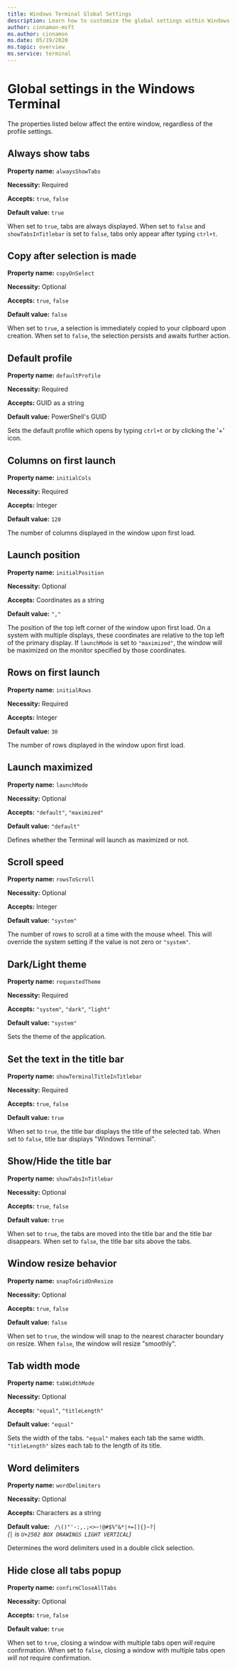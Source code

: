 ```yaml
---
title: Windows Terminal Global Settings
description: Learn how to customize the global settings within Windows Terminal.
author: cinnamon-msft
ms.author: cinnamon
ms.date: 05/19/2020
ms.topic: overview
ms.service: terminal
---
```


# Global settings in the Windows Terminal

The properties listed below affect the entire window, regardless of the profile settings.

## Always show tabs

**Property name:** `alwaysShowTabs`

**Necessity:** Required

**Accepts:** `true`, `false`

**Default value:** `true`

When set to `true`, tabs are always displayed. When set to `false` and `showTabsInTitlebar` is set to `false`, tabs only appear after typing `ctrl+t`.

## Copy after selection is made

**Property name:** `copyOnSelect`

**Necessity:** Optional

**Accepts:** `true`, `false`

**Default value:** `false`

When set to `true`, a selection is immediately copied to your clipboard upon creation. When set to `false`, the selection persists and awaits further action.

## Default profile

**Property name:** `defaultProfile`

**Necessity:** Required

**Accepts:** GUID as a string

**Default value:** PowerShell's GUID

Sets the default profile which opens by typing `ctrl+t` or by clicking the '+' icon.

## Columns on first launch

**Property name:** `initialCols`

**Necessity:** Required

**Accepts:** Integer

**Default value:** `120`

The number of columns displayed in the window upon first load.

## Launch position

**Property name:** `initialPosition`

**Necessity:** Optional

**Accepts:** Coordinates as a string

**Default value:** `","`

The position of the top left corner of the window upon first load. On a system with multiple displays, these coordinates are relative to the top left of the primary display. If `launchMode` is set to `"maximized"`, the window will be maximized on the monitor specified by those coordinates.

## Rows on first launch

**Property name:** `initialRows`

**Necessity:** Required

**Accepts:** Integer

**Default value:** `30`

The number of rows displayed in the window upon first load.

## Launch maximized

**Property name:** `launchMode`

**Necessity:** Optional

**Accepts:** `"default"`, `"maximized"`

**Default value:** `"default"`

Defines whether the Terminal will launch as maximized or not.

## Scroll speed

**Property name:** `rowsToScroll`

**Necessity:** Optional

**Accepts:** Integer

**Default value:** `"system"`

The number of rows to scroll at a time with the mouse wheel. This will override the system setting if the value is not zero or `"system"`.

## Dark/Light theme

**Property name:** `requestedTheme`

**Necessity:** Required

**Accepts:** `"system"`, `"dark"`, `"light"`

**Default value:** `"system"`

Sets the theme of the application.

## Set the text in the title bar

**Property name:** `showTerminalTitleInTitlebar`

**Necessity:** Required

**Accepts:** `true`, `false`

**Default value:** `true`

When set to `true`, the title bar displays the title of the selected tab. When set to `false`, title bar displays "Windows Terminal".

## Show/Hide the title bar

**Property name:** `showTabsInTitlebar`

**Necessity:** Optional

**Accepts:** `true`, `false`

**Default value:** `true`

When set to `true`, the tabs are moved into the title bar and the title bar disappears. When set to `false`, the title bar sits above the tabs.

## Window resize behavior

**Property name:** `snapToGridOnResize`

**Necessity:** Optional

**Accepts:** `true`, `false`

**Default value:** `false`

When set to `true`, the window will snap to the nearest character boundary on resize. When `false`, the window will resize "smoothly".

## Tab width mode

**Property name:** `tabWidthMode`

**Necessity:** Optional

**Accepts:** `"equal"`, `"titleLength"`

**Default value:** `"equal"`

Sets the width of the tabs. `"equal"` makes each tab the same width. `"titleLength"` sizes each tab to the length of its title.

## Word delimiters

**Property name:** `wordDelimiters`

**Necessity:** Optional

**Accepts:** Characters as a string

**Default value:** <code>&nbsp;&#x2f;&#x5c;&#x28;&#x29;&#x22;&#x27;&#x2d;&#x3a;&#x2c;&#x2e;&#x3b;&#x3c;&#x3e;&#x7e;&#x21;&#x40;&#x23;&#x24;&#x25;&#x5e;&#x26;&#x2a;&#x7c;&#x2b;&#x3d;&#x5b;&#x5d;&#x7b;&#x7d;&#x7e;&#x3f;│</code><br>_(`│` is `U+2502 BOX DRAWINGS LIGHT VERTICAL`)_

Determines the word delimiters used in a double click selection.

## Hide close all tabs popup

**Property name:** `confirmCloseAllTabs`

**Necessity:** Optional

**Accepts:** `true`, `false`

**Default value:** `true`

When set to `true`, closing a window with multiple tabs open _will_ require confirmation. When set to `false`, closing a window with multiple tabs open _will not_ require confirmation.

